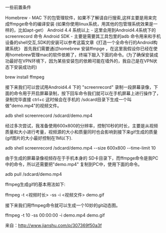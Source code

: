 一些前置条件

Homebrew - MAC 下的包管理软件，如果不了解请自行搜索,这样主要是用来完成ffmpge命令的编译安装 (如果你使用linux系统，用其他的包管理系统效果是一样的，比如apt-get）
Android 4.4 系统以上 - 这里会用到Android4.4系统下的 screenrecord 命令
Android SDK - 主要是需要其工具包里的adb 命令用来和手机设备的shell交互,SDK的安装可以参考这篇文章《打造一个全命令行的Android构建系统》
首先我们需要通过homebrew 安装ffmpge ，在这里我假设你已经在使用homebrew管理mac的软件依赖了，终端下敲入下面的命令。(为了确保安装成功最好在VPN环境下，因为某些安装包的依赖可能在墙外的，我自己是在VPN状态下安装成功的)

brew install ffmpeg

接下来我们可以尝试用Android4.4 下的 "screenrecord" 录制一段屏幕录像，下面的命令用于开启屏幕录制，按下回车命令我们就可以在手机屏幕上进行操作了，录制完毕直接 ctrl+c 这时候会在手机的 /sdcard目录下生成一个叫做"demo.mp4"的视频文件。

adb shell screenrecord /sdcard/demo.mp4

经过多次尝试，我准备使用600x800的分辨率，控制10秒的时长，主要是从视频质量和大小进行考量，视频源的大小和质量同时也会影响到接下来gif生成的质量(gif图片的大小最好控制在1M以下).

adb shell screenrecord /sdcard/demo.mp4  --size 600x800 --time-limit 10

由于生成的屏幕录像视频存在于手机本身的 SD卡目录下，而ffmpge命令是我PC中的命令，所以还需要把"demo.mp4" 复制到PC中，使用下面的命令。

adb pull /sdcard/demo.mp4

ffmpeg生成gif的基本用法如下:

ffmpeg -t <视频时长> -ss  -i <视频文件>  demo.gif

接下来我们用ffmpeg命令就可以生成一个10妙的git动态图。

ffmpeg -t 10 -ss 00:00:00 -i demo.mp4 demo.gif


来自：http://www.jianshu.com/p/307369f50a3f
